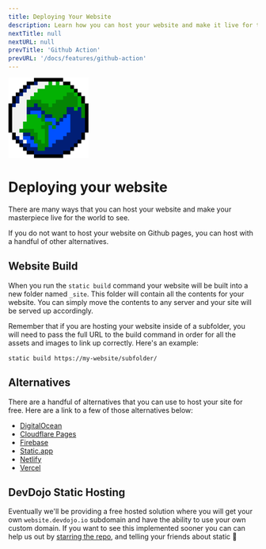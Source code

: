 ```yaml
---
title: Deploying Your Website
description: Learn how you can host your website and make it live for the world to see.
nextTitle: null
nextURL: null
prevTitle: 'Github Action'
prevURL: '/docs/features/github-action' 
---
```



<div class="flex items-start px-5 py-5 my-6 mt-1 md:translate-y-0 translate-y-5 leading-[18px] bg-neutral-950 border border-yellow-400 rounded-md">
   <img class="w-auto h-12 my-0 mr-5 md:h-20" src="/assets/images/icons/globe.png" />
   <div>
      <h1 class="mb-0 text-base md:text-3xl">Deploying your website</h1>
      <p class="my-1">There are many ways that you can host your website and make your masterpiece live for the world to see.</p>
   </div>
</div>

If you do not want to host your website on Github pages, you can host with a handful of other alternatives.

## Website Build

When you run the `static build` command your website will be built into a new folder named `_site`. This folder will contain all the contents for your website. You can simply move the contents to any server and your site will be served up accordingly.

Remember that if you are hosting your website inside of a subfolder, you will need to pass the full URL to the build command in order for all the assets and images to link up correctly. Here's an example:

```
static build https://my-website/subfolder/
```

## Alternatives

There are a handful of alternatives that you can use to host your site for free. Here are a link to a few of those alternatives below:

- [DigitalOcean](https://m.do.co/c/dc19b9819d06)
- [Cloudflare Pages](https://pages.cloudflare.com/)
- [Firebase](https://firebase.google.com/products/hosting)
- [Static.app](https://static.app/)
- [Netlify](https://www.netlify.com/)
- [Vercel](https://vercel.com/)

## DevDojo Static Hosting

Eventually we'll be providing a free hosted solution where you will get your own `website.devdojo.io` subdomain and have the ability to use your own custom domain. If you want to see this implemented sooner you can can help us out by <a href="https://github.com/thedevdojo/static" target="_blank" class="text-yellow-300 underline">starring the repo</a>, and telling your friends about static 🤘